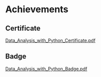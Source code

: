 

# Achievements
## Certificate
[Data_Analysis_with_Python_Certificate.pdf](https://prod-files-secure.s3.us-west-2.amazonaws.com/03e82b26-cccb-4906-bb56-adabcbdc0655/1aa3a050-2338-4a85-85d5-899bad17a31c/Data_Analysis_with_Python_Certificate.pdf?X-Amz-Algorithm=AWS4-HMAC-SHA256&X-Amz-Content-Sha256=UNSIGNED-PAYLOAD&X-Amz-Credential=ASIAZI2LB466YORFJMXM%2F20250201%2Fus-west-2%2Fs3%2Faws4_request&X-Amz-Date=20250201T081716Z&X-Amz-Expires=3600&X-Amz-Security-Token=IQoJb3JpZ2luX2VjEMj%2F%2F%2F%2F%2F%2F%2F%2F%2F%2FwEaCXVzLXdlc3QtMiJGMEQCIEkqOt%2B2scwQnb5uFLz7Z4BGmE6lXEmabA%2BvGU4grzqXAiByKj2Yi6jJrJ9twCRFOg%2F5dEMhBeS3mshhMrUlH%2F4tuCqIBAjR%2F%2F%2F%2F%2F%2F%2F%2F%2F%2F8BEAAaDDYzNzQyMzE4MzgwNSIMuzWqAYO03pXJadjrKtwDmkh5AL71HaYx7lYBElJU2eF1RY4sCsRL%2FB0PdYlPYVuHcI7OsxvwZH%2Bkc%2FtiehdP0hCf5Xp9fSstFgZ9gdHKTCzLrulFxVm6oroGROJom0eGl7qqZplJmDxnhrATxi1UVwTauNvdGXBPcY8YHhe6HpQ4MqSNSlsrVQxMsyv2xI9AiAcfhPqr0WZF%2B7IVzO%2FQ%2Fx5oLhxFxZc06B%2BejTqVbx9WH9jrJ6rg7aOhmWFwyfIEt%2Bwh0qXWXHfvaNu2yBCg9QiWuEYuxs6zXbVrsi818WL45yvlEt%2B0vjCO%2FSYhvnAUQs8%2BdN1MvPD3ScbL7WXYZ%2BXKvIWwhJvZ9Qb16LZfFT3Em%2BdvtzSWkskR6epLwVrPaJq8JjhgCe7lKiaUvHLnQl%2BETRfA1PuJfu9na46ud6pZgukLTEUheeH2p0d%2FHheqZnKQjG6k0WNbHXOuq6gdimz1pVJSQVExAVR47x%2FU6T80vKVVmZFz4M1UcxvGKLD%2Bg1gbrWinT48betng6BRZ7l3Eyw%2Bk1y0MDKYCTwJtH7WCP%2FeMteHFKCWu4lKzHY%2Fl1cRbhuJPncN2iPcu%2B5Te1oYVpIB0Pn%2F0x2qkGSEA1TWCp08Aj5rMtAAP8ndT0C7C71WsOHhzeWltSWIwnqX3vAY6pgEdvZnTXgDgd5es%2B3rVYMcEZsENXAZ2wnHNwY8%2BlGPdg5cJJ81bXCDt0Ox2Hv2xKZFUGOVP%2BZsHex%2FC%2BwUZmIez%2BnTJ4akxfAMuqzbxGfZOFhcJQ6%2BEoMZG6uMaa%2F1u0P4yrbJRFz9rDXft%2BoeCKrld8ZwzQOnqKoqF7SnznhYFqGy7PyUsEEv6bWcmOPAcbPR1ayo7RZfB%2BvgQBcLTSuZeWPb3%2BPBx&X-Amz-Signature=8ae695293a684fac86182a2c61013bdb368372696603def08ca000eb6e0c0f76&X-Amz-SignedHeaders=host&x-id=GetObject)
## Badge
[Data_Analysis_with_Python_Badge.pdf](https://prod-files-secure.s3.us-west-2.amazonaws.com/03e82b26-cccb-4906-bb56-adabcbdc0655/4fa9bcf8-b584-40dd-8775-c0bfadf6a6f0/Data_Analysis_with_Python_Badge.pdf?X-Amz-Algorithm=AWS4-HMAC-SHA256&X-Amz-Content-Sha256=UNSIGNED-PAYLOAD&X-Amz-Credential=ASIAZI2LB466YORFJMXM%2F20250201%2Fus-west-2%2Fs3%2Faws4_request&X-Amz-Date=20250201T081716Z&X-Amz-Expires=3600&X-Amz-Security-Token=IQoJb3JpZ2luX2VjEMj%2F%2F%2F%2F%2F%2F%2F%2F%2F%2FwEaCXVzLXdlc3QtMiJGMEQCIEkqOt%2B2scwQnb5uFLz7Z4BGmE6lXEmabA%2BvGU4grzqXAiByKj2Yi6jJrJ9twCRFOg%2F5dEMhBeS3mshhMrUlH%2F4tuCqIBAjR%2F%2F%2F%2F%2F%2F%2F%2F%2F%2F8BEAAaDDYzNzQyMzE4MzgwNSIMuzWqAYO03pXJadjrKtwDmkh5AL71HaYx7lYBElJU2eF1RY4sCsRL%2FB0PdYlPYVuHcI7OsxvwZH%2Bkc%2FtiehdP0hCf5Xp9fSstFgZ9gdHKTCzLrulFxVm6oroGROJom0eGl7qqZplJmDxnhrATxi1UVwTauNvdGXBPcY8YHhe6HpQ4MqSNSlsrVQxMsyv2xI9AiAcfhPqr0WZF%2B7IVzO%2FQ%2Fx5oLhxFxZc06B%2BejTqVbx9WH9jrJ6rg7aOhmWFwyfIEt%2Bwh0qXWXHfvaNu2yBCg9QiWuEYuxs6zXbVrsi818WL45yvlEt%2B0vjCO%2FSYhvnAUQs8%2BdN1MvPD3ScbL7WXYZ%2BXKvIWwhJvZ9Qb16LZfFT3Em%2BdvtzSWkskR6epLwVrPaJq8JjhgCe7lKiaUvHLnQl%2BETRfA1PuJfu9na46ud6pZgukLTEUheeH2p0d%2FHheqZnKQjG6k0WNbHXOuq6gdimz1pVJSQVExAVR47x%2FU6T80vKVVmZFz4M1UcxvGKLD%2Bg1gbrWinT48betng6BRZ7l3Eyw%2Bk1y0MDKYCTwJtH7WCP%2FeMteHFKCWu4lKzHY%2Fl1cRbhuJPncN2iPcu%2B5Te1oYVpIB0Pn%2F0x2qkGSEA1TWCp08Aj5rMtAAP8ndT0C7C71WsOHhzeWltSWIwnqX3vAY6pgEdvZnTXgDgd5es%2B3rVYMcEZsENXAZ2wnHNwY8%2BlGPdg5cJJ81bXCDt0Ox2Hv2xKZFUGOVP%2BZsHex%2FC%2BwUZmIez%2BnTJ4akxfAMuqzbxGfZOFhcJQ6%2BEoMZG6uMaa%2F1u0P4yrbJRFz9rDXft%2BoeCKrld8ZwzQOnqKoqF7SnznhYFqGy7PyUsEEv6bWcmOPAcbPR1ayo7RZfB%2BvgQBcLTSuZeWPb3%2BPBx&X-Amz-Signature=822d60f1169c9e48453d40217ca977dca662a634f7b45f0e7de6df2fd9b0e43a&X-Amz-SignedHeaders=host&x-id=GetObject)
